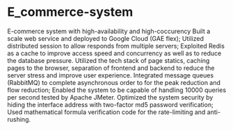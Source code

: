 # E_commerce-system
E-commerce system with high-availability and high-coccurency
Built a scale web service and deployed to Google Cloud (GAE flex); Utilized distributed session to allow responds from multiple servers; Exploited Redis as a cache to improve access speed and concurrency as well as to reduce the database pressure.
Utilized the tech stack of page statics, caching pages to the browser, separation of frontend and backend to reduce the server stress and improve user experience.
Integrated message queues (RabbitMQ) to complete asynchronous order to for the peak reduction and flow reduction; Enabled the system to be capable of handling 10000 queries per second tested by Apache JMeter.
Optimized the system security by hiding the interface address with two-factor md5 password verification; Used mathematical formula verification code for the rate-limiting and anti-rushing.
